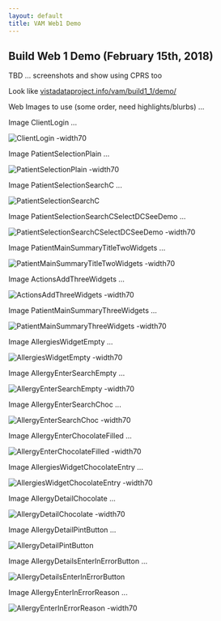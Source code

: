 ```yaml
---
layout: default
title: VAM Web1 Demo
---
```


## Build Web 1 Demo (February 15th, 2018)

TBD ... screenshots and show using CPRS too

Look like [vistadataproject.info/vam/build1_1/demo/](http://vistadataproject.info/vam/build1_1/demo/)

Web Images to use (some order, need highlights/blurbs) ...

Image ClientLogin ...

![ClientLogin -width70](images/webclient/ClientLogin.png)

Image PatientSelectionPlain ...

![PatientSelectionPlain -width70](images/webclient/PatientSelectionPlain.png)

Image PatientSelectionSearchC ...

![PatientSelectionSearchC](images/webclient/PatientSelectionSearchC.png)

Image PatientSelectionSearchCSelectDCSeeDemo ...

![PatientSelectionSearchCSelectDCSeeDemo -width70](images/webclient/PatientSelectionSearchCSelectDCSeeDemo.png)

Image PatientMainSummaryTitleTwoWidgets ...

![PatientMainSummaryTitleTwoWidgets -width70](images/webclient/PatientMainSummaryTitleTwoWidgets.png)

Image ActionsAddThreeWidgets ...

![ActionsAddThreeWidgets -width70](images/webclient/ActionsAddThreeWidgets.png)

Image PatientMainSummaryThreeWidgets ...

![PatientMainSummaryThreeWidgets -width70](images/webclient/PatientMainSummaryThreeWidgets.png)

Image AllergiesWidgetEmpty ...

![AllergiesWidgetEmpty -width70](images/webclient/AllergiesWidgetEmpty.png)

Image AllergyEnterSearchEmpty ...

![AllergyEnterSearchEmpty -width70](images/webclient/AllergyEnterSearchEmpty.png)

Image AllergyEnterSearchChoc ...

![AllergyEnterSearchChoc -width70](images/webclient/AllergyEnterSearchChoc.png)

Image AllergyEnterChocolateFilled ...

![AllergyEnterChocolateFilled -width70](images/webclient/AllergyEnterChocolateFilled.png)

Image AllergiesWidgetChocolateEntry ...

![AllergiesWidgetChocolateEntry -width70](images/webclient/AllergiesWidgetChocolateEntry.png)

Image AllergyDetailChocolate ...

![AllergyDetailChocolate -width70](images/webclient/AllergyDetailChocolate.png)

Image AllergyDetailPintButton ...

![AllergyDetailPintButton](images/webclient/AllergyDetailPintButton.png)

Image AllergyDetailsEnterInErrorButton ...

![AllergyDetailsEnterInErrorButton](images/webclient/AllergyDetailsEnterInErrorButton.png)

Image AllergyEnterInErrorReason ...

![AllergyEnterInErrorReason -width70](images/webclient/AllergyEnterInErrorReason.png)









